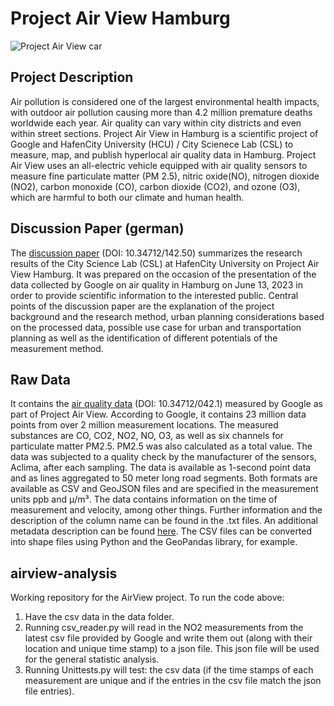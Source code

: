 # Project Air View Hamburg

![Project Air View car](https://www.hcu-hamburg.de/fileadmin/_processed_/2/c/csm_AAA_google_841208530f.jpg)

## Project Description
Air pollution is considered one of the largest environmental health impacts, with outdoor air pollution causing more than 4.2 million premature deaths worldwide each year. Air quality can vary within city districts and even within street sections. Project Air View in Hamburg is a scientific project of Google and HafenCity University (HCU) / City Scienece Lab (CSL) to measure, map, and publish hyperlocal air quality data in Hamburg. Project Air View uses an all-electric vehicle equipped with air quality sensors to measure fine particulate matter (PM 2.5), nitric oxide(NO), nitrogen dioxide (NO2), carbon monoxide (CO), carbon dioxide (CO2), and ozone (O3), which are harmful to both our climate and human health. 


## Discussion Paper (german)
The [discussion paper](https://repos.hcu-hamburg.de/handle/hcu/976) (DOI: 10.34712/142.50) summarizes the research results of the City Science Lab (CSL) at HafenCity University on Project Air View Hamburg. It was prepared on the occasion of the presentation of the data collected by Google on air quality in Hamburg on June 13, 2023 in order to provide scientific information to the interested public. Central points of the discussion paper are the explanation of the project background and the research method, urban planning considerations based on the processed data, possible use case for urban and transportation planning as well as the identification of different potentials of the measurement method.

## Raw Data
It contains the [air quality data](https://repos.hcu-hamburg.de/handle/hcu/893) (DOI: 10.34712/042.1) measured by Google as part of Project Air View. According to Google, it contains 23 million data points from over 2 million measurement locations. The measured substances are CO, CO2, NO2, NO, O3, as well as six channels for particulate matter PM2.5. PM2.5 was also calculated as a total value. The data was subjected to a quality check by the manufacturer of the sensors, Aclima, after each sampling. The data is available as 1-second point data and as lines aggregated to 50 meter long road segments. Both formats are available as CSV and GeoJSON files and are specified in the measurement units ppb and μ/m³. The data contains information on the time of measurement and velocity, among other things. Further information and the description of the column name can be found in the .txt files. An additional metadata description can be found [here](https://aclima.docsend.com/view/e5jdrrkfnway7rj2). The CSV files can be converted into shape files using Python and the GeoPandas library, for example.

## airview-analysis
Working repository for the AirView project. 
To run the code above:
1. Have the csv data in the data folder. 
2. Running csv_reader.py will read in the NO2 measurements from the latest csv file provided by Google and write 
them out (along with their location and unique time stamp) to a json file. This json file will be used for the general 
statistic analysis. 
3. Running Unittests.py will test: the csv data (if the time stamps of each measurement are unique and if the entries 
in the csv file match the json file entries).

